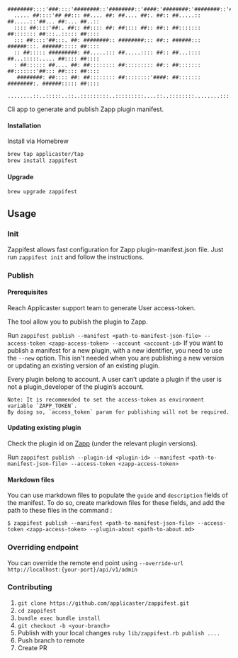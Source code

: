       ########::::'###::::'########::'########::'####:'########:'########::'######::'########:
      ..... ##::::'## ##::: ##.... ##: ##.... ##:. ##:: ##.....:: ##.....::'##... ##:... ##..::
      :::: ##::::'##:. ##:: ##:::: ##: ##:::: ##:: ##:: ##::::::: ##::::::: ##:::..::::: ##::::
      ::: ##::::'##:::. ##: ########:: ########::: ##:: ######::: ######:::. ######::::: ##::::
      :: ##::::: #########: ##.....::: ##.....:::: ##:: ##...:::: ##...:::::..... ##:::: ##::::
      : ##:::::: ##.... ##: ##:::::::: ##::::::::: ##:: ##::::::: ##:::::::'##::: ##:::: ##::::
       ########: ##:::: ##: ##:::::::: ##::::::::'####: ##::::::: ########:. ######::::: ##::::
      ........::..:::::..::..:::::::::..:::::::::....::..::::::::........:::......::::::..:::::

Cli app to generate and publish Zapp plugin manifest.

#### Installation

Install via Homebrew

```bash
brew tap applicaster/tap
brew install zappifest
```

#### Upgrade

```bash
brew upgrade zappifest
```

## Usage

### Init

Zappifest allows fast configuration for Zapp plugin-manifest.json file.
Just run `zappifest init` and follow the instructions.

### Publish

#### Prerequisites

Reach Applicaster support team to generate User access-token.

The tool allow you to publish the plugin to Zapp.

Run `zappifest publish --manifest <path-to-manifest-json-file> --access-token <zapp-access-token> --account <account-id>`
If you want to publish a manifest for a new plugin, with a new identifier, you need to use the `--new` option.
This isn't needed when you are publishing a new version or updating an existing version of an existing plugin.

Every plugin belong to account.
A user can’t update a plugin if the user is not a plugin_developer of the plugin’s account.

```
Note: It is recommended to set the access-token as environment variable `ZAPP_TOKEN`.
By doing so, `access_token` param for publishing will not be required.
```

#### Updating existing plugin

Check the plugin id on [Zapp](https://zapp.applicaster.com/admin/plugins) (under the relevant plugin versions).

Run `zappifest publish --plugin-id <plugin-id> --manifest <path-to-manifest-json-file> --access-token <zapp-access-token>`

#### Markdown files

You can use markdown files to populate the `guide` and `description` fields of the manifest. To do so, create markdown files for these fields, and add the path to these files in the command :

```
$ zappifest publish --manifest <path-to-manifest-json-file> --access-token <zapp-access-token> --plugin-about <path-to-about.md>
```

### Overriding endpoint

You can override the remote end point using `--override-url http://localhost:{your-port}/api/v1/admin`

### Contributing

1. `git clone https://github.com/applicaster/zappifest.git`
2. `cd zappifest`
3. `bundle exec bundle install`
4. `git checkout -b <your-branch>`
5. Publish with your local changes `ruby lib/zappifest.rb publish ....`
6. Push branch to remote
7. Create PR
